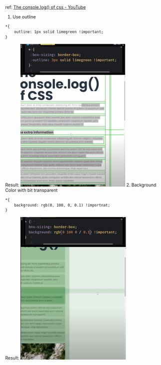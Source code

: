 ref: [The console.log() of css - YouTube](https://www.youtube.com/shorts/ii-lSK2_Nu4)


1. Use outline
```html
*{
	outline: 1px solid limegreen !important;
}
```
Result: 
![](../../z.Images/Pasted%20image%2020230601134226.png)
2. Background Color with bit transparent
```html
*{
	background: rgb(0, 100, 0, 0.1) !importnat;
}
```
Result:
![](../../z.Images/Pasted%20image%2020230601134215.png)